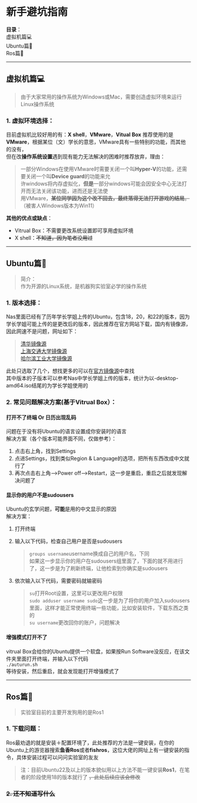 # 新手避坑指南  
**目录**：  
虚拟机篇💻  
Ubuntu篇🐧  
Ros篇🤖 
___
## **虚拟机篇**💻
>由于大家常用的操作系统为Windows或Mac，需要创造虚拟环境来运行Linux操作系统  
### 1. 虚拟环境选择：  
目前虚拟机比较好用的有：**X shell**，**VMware**，**Vitual Box**
推荐使用的是**VMware**，根据某位（文）学长的意思，VMware具有一些特别的功能，而其他的没有，  
但在改**操作系统设置**遇到现有能力无法解决的困难时推荐放弃，理由：  
>一部分Windows在使用VMware时需要关闭一个叫**Hyper-V**的功能，还需要关闭一个叫**Device guard**的功能来允  
>许windows将内存虚拟化，**但是**一部分windows可能会因安全中心无法打开而无法关闭该功能，进而还是无法使  
>用VMware，~~**某位同学因为这个改不回去，最终落得无法打开游戏的结局**。~~（被害人Windows版本为Win11）
  
**其他的优点或缺点**：  
* Vitrual Box：不需要更改系统设置即可享用虚拟环境  
* X shell：~~不知道，因为笔者没用过~~  
___
## **Ubuntu篇**🐧
>简介：  
>作为开源的Linux系统，是机器狗实验室必学的操作系统
  
### 1. 版本选择：
Nas里面已经有了历年学长学姐上传的Ubuntu，包含18，20，和22的版本，因为学长学姐可能上传的是更改后的版本，因此推荐在官方网站下载，国内有镜像源，因此网速不是问题，网址如下：  
   >[清华镜像源](https://mirrors.tuna.tsinghua.edu.cn/ubuntu-releases/)  
   >[上海交通大学镜像源](https://ftp.sjtu.edu.cn/ubuntu-cd/)  
   >[哈尔滨工业大学镜像源](https://mirrors.hit.edu.cn/ubuntu-releases/)
  
此处只选取了几个，想找更多的可以在[官方镜像源](https://launchpad.net/ubuntu/+cdmirrors)中查找  
其中版本的子版本可以参考Nas中学长学姐上传的版本，统计为以-desktop-amd64.iso结尾的为学长学姐使用的
### 2. 常见问题解决方案(基于Vitrual Box）：
#### 打开不了终端 Or 日历出现乱码
问题在于没有将Ubuntu的语言设置成你安装时的语言  
解决方案（各个版本可能界面不同，仅做参考）：  
1. 点击右上角，找到Settings  
2. 点进Settings，找到类似Region & Language的选项，把所有东西改成中文就行了  
3. 再次点击右上角-->Power off-->Restart，这一步是重启，重启之后就发现解决问题了
#### 显示你的用户不是sudousers
Ubuntu的玄学问题，**可能**是用的中文显示的原因  
解决方案：  
1. 打开终端  
2. 输入以下代码，检查自己用户是否是sudousers  
   >`groups username`username换成自己的用户名，下同  
   >如果这一步显示你的用户在sudousers组里面了，下面的就不用进行了，这一步是为了刷新终端，让他检索到你确实是sudousers
  
3. 依次输入以下代码，需要密码就输密码  
   >`su`打开Root设置，这里可以更改用户权限  
   >`sudo adduser username sudo`这一步是为了将你的用户加入sudousers里面，这样才能正常使用终端一些功能，比如安装软件，下载东西之类的  
   >`su username`更改回你的账户，问题解决
  
#### 增强模式打开不了
vitrual Box会给你的Ubuntu提供一个软盘，如果按Run Software没反应，在该文件夹里面打开终端，并输入以下代码  
`./auturun.sh`  
等待安装，然后重启，就会发现能打开增强模式了  
___  
## **Ros篇**🤖
>实验室目前的主要开发狗用的是Ros1
### 1. 下载问题：
Ros最劝退的就是安装＋配置环境了，此处推荐的方法是一键安装，在你的Ubuntu上的游览器搜索**鱼香Ros**或者**fishros**，这位大佬的网址上有一键安装的指令，具体安装过程可以问问实验室的友友  
>注：目前Ubuntu22及以上的版本貌似用以上方法不能一键安装**Ros1**，在笔者的阶段使用18的版本就行了 ~~，此处后续应该会修改~~

### ~~**2. 还不知道写什么**~~
